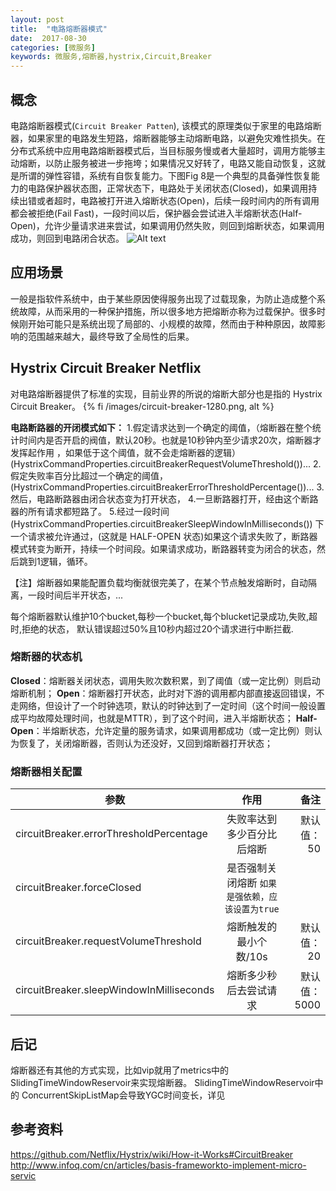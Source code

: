 ```yaml
---
layout: post
title:  "电路熔断器模式"
date:  2017-08-30
categories: [微服务]
keywords: 微服务,熔断器,hystrix,Circuit,Breaker
---
```


## 概念

电路熔断器模式(`Circuit Breaker Patten`), 该模式的原理类似于家里的电路熔断器，如果家里的电路发生短路，熔断器能够主动熔断电路，以避免灾难性损失。在分布式系统中应用电路熔断器模式后，当目标服务慢或者大量超时，调用方能够主动熔断，以防止服务被进一步拖垮；如果情况又好转了，电路又能自动恢复，这就是所谓的弹性容错，系统有自恢复能力。下图Fig 8是一个典型的具备弹性恢复能力的电路保护器状态图，正常状态下，电路处于关闭状态(Closed)，如果调用持续出错或者超时，电路被打开进入熔断状态(Open)，后续一段时间内的所有调用都会被拒绝(Fail Fast)，一段时间以后，保护器会尝试进入半熔断状态(Half-Open)，允许少量请求进来尝试，如果调用仍然失败，则回到熔断状态，如果调用成功，则回到电路闭合状态。
![Alt text](/images/1125007.png)
## 应用场景

一般是指软件系统中，由于某些原因使得服务出现了过载现象，为防止造成整个系统故障，从而采用的一种保护措施，所以很多地方把熔断亦称为过载保护。很多时候刚开始可能只是系统出现了局部的、小规模的故障，然而由于种种原因，故障影响的范围越来越大，最终导致了全局性的后果。

## Hystrix Circuit Breaker Netflix
对电路熔断器提供了标准的实现，目前业界的所说的熔断大部分也是指的 Hystrix Circuit Breaker。
{% fi /images/circuit-breaker-1280.png, alt %}

**电路断路器的开闭模式如下：**
1.假定请求达到一个确定的阈值，（熔断器在整个统计时间内是否开启的阀值，默认20秒。也就是10秒钟内至少请求20次，熔断器才发挥起作用 ，如果低于这个阈值，就不会走熔断器的逻辑）
(HystrixCommandProperties.circuitBreakerRequestVolumeThreshold())...
2.假定失败率百分比超过一个确定的阈值，
(HystrixCommandProperties.circuitBreakerErrorThresholdPercentage())...
3.然后，电路断路器由闭合状态变为打开状态，
4.一旦断路器打开，经由这个断路器的所有请求都短路了。
5.经过一段时间
(HystrixCommandProperties.circuitBreakerSleepWindowInMilliseconds())
下一个请求被允许通过，(这就是 HALF-OPEN 状态)如果这个请求失败了，断路器模式转变为断开，持续一个时间段。如果请求成功，断路器转变为闭合的状态，然后跳到1逻辑，循环。

【注】熔断器如果能配置负载均衡就很完美了，在某个节点触发熔断时，自动隔离，一段时间后半开状态，...


每个熔断器默认维护10个bucket,每秒一个bucket,每个blucket记录成功,失败,超时,拒绝的状态，
默认错误超过50%且10秒内超过20个请求进行中断拦截.

###   熔断器的状态机

**Closed**：熔断器关闭状态，调用失败次数积累，到了阈值（或一定比例）则启动熔断机制；
**Open**：熔断器打开状态，此时对下游的调用都内部直接返回错误，不走网络，但设计了一个时钟选项，默认的时钟达到了一定时间（这个时间一般设置成平均故障处理时间，也就是MTTR），到了这个时间，进入半熔断状态；
**Half-Open**：半熔断状态，允许定量的服务请求，如果调用都成功（或一定比例）则认为恢复了，关闭熔断器，否则认为还没好，又回到熔断器打开状态；


### 熔断器相关配置

| 参数           | 作用          | 备注    |
| ------------- |:-------------:| -----:|
|circuitBreaker.errorThresholdPercentage     | 失败率达到多少百分比后熔断	 | 默认值：50 |
| circuitBreaker.forceClosed      | 是否强制关闭熔断	`如果是强依赖，应该设置为true`|   |
| circuitBreaker.requestVolumeThreshold | 熔断触发的最小个数/10s      |   默认值：20 |
| circuitBreaker.sleepWindowInMilliseconds | 熔断多少秒后去尝试请求     |   默认值：5000 |




## 后记
熔断器还有其他的方式实现，比如vip就用了metrics中的SlidingTimeWindowReservoir来实现熔断器。
SlidingTimeWindowReservoir中的 ConcurrentSkipListMap会导致YGC时间变长，详见

## 参考资料

https://github.com/Netflix/Hystrix/wiki/How-it-Works#CircuitBreaker
http://www.infoq.com/cn/articles/basis-frameworkto-implement-micro-servic